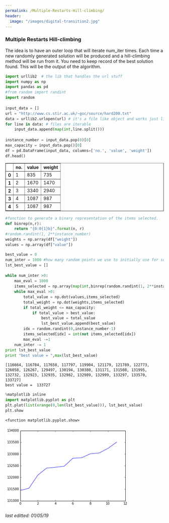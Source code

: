 ```yaml
---
permalink: /Multiple-Restarts-Hill-climbing/
header:
  image: "/images/digital-transition2.jpg"
---
```



### Multiple Restarts Hill-climbing

The idea is to have an outer loop that will iterate num_iter
times. Each time a new randomly generated solution will be produced and a hill-climbing
method will be run from it. You need to keep record of the best solution found. This will be
the output of the algorithm.


```python
import urllib2  # the lib that handles the url stuff
import numpy as np
import pandas as pd
#from random import randint
import random

input_data = []
url = "http://www.cs.stir.ac.uk/~goc/source/hard200.txt"
data = urllib2.urlopen(url) # it's a file like object and works just like a file
for line in data: # files are iterable
    input_data.append(map(int,line.split()))

instance_number = input_data.pop(0)[0]
max_capacity = input_data.pop()[0]
df = pd.DataFrame(input_data, columns=['no.', 'value', 'weight'])
df.head()
```




<div>
<table border="1" class="dataframe">
  <thead>
    <tr style="text-align: right;">
      <th></th>
      <th>no.</th>
      <th>value</th>
      <th>weight</th>
    </tr>
  </thead>
  <tbody>
    <tr>
      <th>0</th>
      <td>1</td>
      <td>835</td>
      <td>735</td>
    </tr>
    <tr>
      <th>1</th>
      <td>2</td>
      <td>1670</td>
      <td>1470</td>
    </tr>
    <tr>
      <th>2</th>
      <td>3</td>
      <td>3340</td>
      <td>2940</td>
    </tr>
    <tr>
      <th>3</th>
      <td>4</td>
      <td>1087</td>
      <td>987</td>
    </tr>
    <tr>
      <th>4</th>
      <td>5</td>
      <td>1087</td>
      <td>987</td>
    </tr>
  </tbody>
</table>
</div>




```python
#function to generate a binary representation of the items selected.
def binrep(n,r):
    return "{0:0{1}b}".format(n, r)
#random.randint(1, 2**instance_number)
weights = np.array(df["weight"])   
values = np.array(df["value"])
```


```python
best_value = 0
num_inter = 1000 #how many random points we use to initially use for search
lst_best_value = []

while num_inter >0:
    max_eval = 1000
    items_selected = np.array(map(int,binrep(random.randint(1, 2**instance_number), instance_number)))
    while max_eval >0:
        total_value = np.dot(values,items_selected)
        total_weight = np.dot(weights,items_selected)
        if total_weight <= max_capacity:
            if total_value > best_value:
                best_value = total_value
                lst_best_value.append(best_value)
        idx = random.randint(0,instance_number-1)
        items_selected[idx] = int(not items_selected[idx])
        max_eval -=1
    num_inter -= 1
print lst_best_value
print "best value = ",max(lst_best_value)
```

    [116664, 116784, 117658, 117797, 119904, 121179, 121789, 122773, 126058, 126267, 129497, 130194, 130380, 131171, 131508, 131995, 132732, 132923, 132935, 132982, 132989, 132999, 133297, 133570, 133727]
    best value =  133727



```python
%matplotlib inline
import matplotlib.pyplot as plt
plt.plot(list(xrange(0,len(lst_best_value))), lst_best_value)
plt.show
```




    <function matplotlib.pyplot.show>




![png](/images/Multiple-Restarts-Hill-Climbing/output_5_1.png)


*last editted: 01/05/19*
